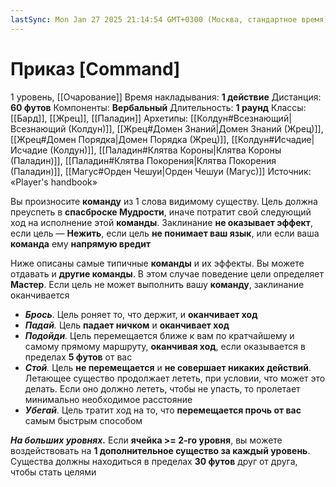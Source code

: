 ```yaml
---
lastSync: Mon Jan 27 2025 21:14:54 GMT+0300 (Москва, стандартное время)
---
```

# Приказ [Command]
1 уровень, [[Очарование]]
Время накладывания: **1 действие**
Дистанция: **60 футов**
Компоненты: **Вербальный**
Длительность: **1 раунд**
Классы: [[Бард]], [[Жрец]], [[Паладин]]
Архетипы: [[Колдун#Всезнающий|Всезнающий (Колдун)]], [[Жрец#Домен Знаний|Домен Знаний (Жрец)]], [[Жрец#Домен Порядка|Домен Порядка (Жрец)]], [[Колдун#Исчадие|Исчадие (Колдун)]], [[Паладин#Клятва Короны|Клятва Короны (Паладин)]], [[Паладин#Клятва Покорения|Клятва Покорения (Паладин)]], [[Магус#Орден Чешуи|Орден Чешуи (Магус)]]
Источник: «Player's handbook»

Вы произносите **команду** из 1 слова видимому существу. Цель должна преуспеть в **спасброске Мудрости**, иначе потратит свой следующий ход на исполнение этой **команды**. Заклинание **не оказывает эффект**, если цель — **Нежить**, если цель **не понимает ваш язык**, или если ваша **команда** ему **напрямую вредит**

Ниже описаны самые типичные **команды** и их эффекты. Вы можете отдавать и **другие команды**. В этом случае поведение цели определяет **Мастер**. Если цель не может выполнить вашу **команду**, заклинание оканчивается

- **_Брось_**. Цель роняет то, что держит, и **оканчивает ход**
- _**Падай**._ Цель **падает ничком** и **оканчивает ход**
- _**Подойди**._ Цель перемещается ближе к вам по кратчайшему и самому прямому маршруту, **оканчивая ход**, если оказывается в пределах **5 футов** от вас
- _**Стой**._ Цель **не перемещается** и **не совершает никаких действий**. Летающее существо продолжает лететь, при условии, что может это делать. Если оно должно лететь, чтобы не упасть, то пролетает минимально необходимое расстояние
- _**Убегай**._ Цель тратит ход на то, что **перемещается прочь от вас** самым быстрым способом

**_На больших уровнях._** Если **ячейка >= 2-го уровня**, вы можете воздействовать на **1 дополнительное существо за каждый уровень**. Существа должны находиться в пределах **30 футов** друг от друга, чтобы стать целями